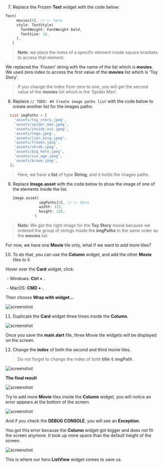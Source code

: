 7. Replace the Frozen **Text** widget with the code below:

```dart
Text(
     movies[0], // <- here
     style: TextStyle(
       fontWeight: FontWeight.bold,
       fontSize: 18,
     ),
   )
```

> **Note**: we place the index of a specific element inside square brackets to access that element.

We replaced the _‘Frozen’_ string with the name of the list which is **movies**. We used zero index to access the first value of the **movies** list which is ‘Toy Story’.

> If you change the index from zero to one, you will get the second value of the **movies** list which is the ‘Spider Man’.

8. Replace `// TODO: #4 Create image paths list` with the code below to create another list for the images paths:

```dart
  List imgPaths = [
    'assets/toy_story.jpeg',
    'assets/spider_man.jpeg',
    'assets/inside_out.jpeg',
    'assets/lego.jpeg',
    'assets/lion_king.jpeg',
    'assets/frozen.jpeg',
    'assets/shrek.jpeg',
    'assets/big_hero.jpeg',
    'assets/ice_age.jpeg',
    'assets/brave.jpeg',
  ];
```

> Here, we have a **list** of type **String**, and it holds the images paths.

9. Replace **Image.asset** with the code below to show the image of one of the elements inside the list.

   ```dart
   Image.asset(
               imgPaths[0], // <- Here
               width: 125,
               height: 125,
             )
   ```

> **Note:** We got the right image for the **Toy Story** movie because we ordered the group of strings inside the **imgPaths** in the same order as the **movies** list.

For now, we have one **Movie** tile only, what if we want to add more tiles?

10. To do that, you can use the **Column** widget, and add the other **Movie** tiles to it.

Hover over the **Card** widget, click:

​ - Windows: **Ctrl + .**

​ - MacOS: **CMD + .**

Then choose **Wrap with widget...**

![screenshot](https://lh4.googleusercontent.com/U6EfiNcBJV0lNQqePZOgfxAygj8tYuDqijz9lxFIs_dcVBQT1JIce7lfRpKfew3YmwPRdE47il6Zg-7jyMrdYtoH0AGx-8ycU5-d5vmNSwVd07SZab--8gy6c1q4CEU5xalG2fFe)

11. Duplicate the **Card** widget three times inside the **Column**.

![screenshot](https://lh6.googleusercontent.com/cHmiFr7JkV-z8a_mYcpIro7kUwaiBDY7MDNAYB9I0JtM7cldeMjH1biROHqLNeM8vgrcTvQ7Kz5Opg9vx15RPv0zOVwBm4VId8vBNRDXr0b8lUEqLV23ymeqSlzQr_0_FMPlex0q)

Once you save the **main.dart** file, three Movie tile widgets will be displayed on the screen.

12. Change the **index** of both the second and third movie tiles.

> Do not forget to change the index of both **title** & **imgPath** .

![screenshot](https://lh5.googleusercontent.com/KY_WlLIpgdVDparErMhqxjmLULuaf9PYChr2nY2wdS89b4v6dGVU10CitI-zvqmzyOt56osxa6V1dxeS_-uPMa21WMY1FDGaL5lVJyLYZDsgrXRhPR7DAolrmtiBnL2agWxhdQtH)

**The final result**

![screenshot](https://lh3.googleusercontent.com/7b-G8ORUH5Pu0iueRBybrtF5l5u4MY9vzwLdpVp-WiA-972SW5jsHKLYURqKGpI8zNm7zS5iIoKrIvtUliZU0DfvMAoKQxsNt98yRuJ9Xrc_87LYESSGZEVwHbuw42MUtLP1Sh8E)

Try to add more **Movie** tiles inside the **Column** widget, you will notice an error appears at the bottom of the screen.

![screenshot](https://lh6.googleusercontent.com/OBoQu64xE98yY4uHDnjzVU6ff9P7oewwM7LFr-UTgL3MfrSdVLC3rSqO0ijcODb4ZfpOIv4KhDRiSWWf7MP9T_BHHbMMGtv4R84301VQeiksGf0JXHKyV_7GhkjgNdHXRFrs-2JP)

And if you check the **DEBUG CONSOLE**, you will see an **Exception**.

You got this error because the **Column** widget got bigger and does not fit the screen anymore. It took up more space than the default height of the screen.

![screenshot](https://lh6.googleusercontent.com/3LE8Mf32ULbTDhUwV8On7ff1kX2ovvyno4p5XdaSRvg3afYcsdY5oJAmhQr3RItH9tr7v7zwzXefaxPlYSudKiJDMr6ZWOkAZK1odNJ5sTkmVWQSzSSPxiVq-YIqXEYwVLpxXD7m)

This is where our hero **ListView** widget comes to save us.
